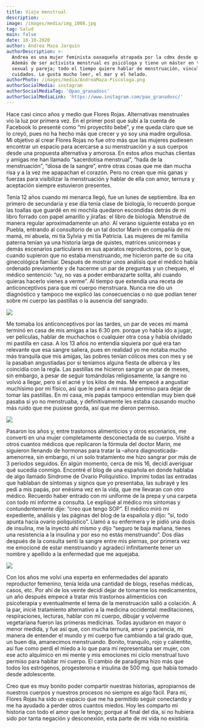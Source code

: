 ```yaml
---
title: Viaje menstrual
description: .
image: /images/media/img_1080.jpg
tag: Salud
main: false
date: 10-10-2020
author: Andrea Maza Jarquín
authorDescription: >-
  Andrea es una mujer feminista oaxaqueña atrapada por la cdmx desde que era df.
  Además de ser activista menstrual es psicóloga y tiene un máster en terapia
  sexual y pareja; todo el tiempo quiere hablar de menstruación, vínculos y
  cuidados. Le gusta mucho leer, el mar y el helado.
authorPhoto: /images/media/AndreaMaza-Piscologa.png
authorSocialMedia: instagram
authorSocialMediaTag: '@pao_granadosc'
authorSocialMediaLink: 'https://www.instagram.com/pao_granadosc/'
---
```

Hace casi cinco años y medio que Flores Rojas. Alternativas menstruales vio la luz por primera vez. En el primer post que subí a la cuenta de Facebook lo presenté como “mi proyectito bebé”, y me queda claro que se lo creyó, pues no ha hecho más que crecer y yo soy una madre orgullosa. Mi objetivo al crear Flores Rojas no fue otro más que las mujeres pudiesen encontrar un espacio para acercarse a su menstruación y a sus cuerpos desde una propuesta alternativa y amorosa. En estos años muchas clientas y amigas me han llamado “sacerdotisa menstrual”, “hada de la menstruación”, “diosa de la sangre”, entre otras cosas que me dan mucha risa y a la vez me apapachan el corazón. Pero no crean que mis ganas y fuerzas para visibilizar la menstruación y hablar de ella con amor, ternura y aceptación siempre estuvieron presentes.

Tenía 12 años cuando mi menarca llegó, fue un lunes de septiembre. Iba en primero de secundaria y ese día tenía clase de biología, lo recuerdo porque las toallas que guardé en mi mochila quedaron escondidas detrás de mi libro forrado con papel amarillo y jirafas: el libro de biología. Menstrué de manera regular aproximadamente un año. Al verano siguiente estaba yo en Puebla, entrando al consultorio de un tal doctor Marín en compañía de mi mamá, mi abuela, mi tía Sylvia y mi tía Patricia. Las mujeres de mi familia paterna tenían ya una historia larga de quistes, matrices unicorneas y demás escenarios particulares en sus aparatos reproductores, por lo que, cuando supieron que no estaba menstruando, me hicieron parte de su cita ginecológica familiar. Después de mostrar unos análisis que el médico había ordenado previamente y de hacerme un par de preguntas y un chequeo, el médico sentenció: “uy, no vas a poder embarazarte solita, ahí cuando quieras hacerlo vienes a verme”. Al tiempo que extendía una receta de anticonceptivos para que mi cuerpo menstruara. Nunca me dio un diagnóstico y tampoco me explicó las consecuencias o no que podían tener sobre mi cuerpo las pastillas o la ausencia del sangrado.

![](/images/media/ilustración_sin_título-8-.jpg)

Me tomaba los anticonceptivos por las tardes, un par de veces mi mamá terminó en casa de mis amigas a las 6:30 pm. porque yo había ido a jugar, ver películas, hablar de muchachos o cualquier otra cosa y había olvidado mi pastilla en casa. A los 13 años no entendía siquiera por qué era tan relevante que esa sangre saliera, pues en realidad yo me notaba mucho más tranquila que mis amigas, las pobres tenían cólicos mes con mes y se la pasaban angustiadas por si teníamos alguna fiesta de alberca y les coincidía con la regla. Las pastillas me hicieron sangrar un par de meses, sin embargo, a pesar de seguir tomándolas religiosamente, la sangre no volvió a llegar, pero sí el acné y los kilos de más. Me empecé a angustiar muchísimo por mi físico, así que le pedí a mi mamá permiso para dejar de tomar las pastillas. En mi casa, mis papás tampoco entendían muy bien qué pasaba si yo no menstruaba, y definitivamente les estaba causando mucho más ruido que me pusiese gorda, así que me dieron permiso.

![](/images/media/img_1003.jpg)

Pasaron los años y, entre trastornos alimenticios y otros escenarios, me convertí en una mujer completamente desconectada de su cuerpo. Visité a otros cuantos médicos que replicaron la fórmula del doctor Marín, me siguieron llenando de hormonas para tratar la –ahora diagnosticada- amenorrea, sin embargo, ni un solo tratamiento me hizo sangrar por más de 3 periodos seguidos. En algún momento, cerca de mis 16, decidí averiguar qué sucedía conmigo. Encontré el blog de una española en donde hablaba de algo llamado Síndrome de Ovario Poliquístico. Imprimí todas las entradas que hablaban de síntomas y signos que yo presentaba, las subrayé y les pedí a mis papás, por enésima vez en la vida, que me llevaran con otro médico. Recuerdo haber entrado con mi uniforme de la prepa y una carpeta con todo mi informe a consulta. Le expliqué al médico mis síntomas y contundentemente dije: “creo que tengo SOP”. El médico miró mi expediente, análisis y las páginas del blog de la española y dijo: “sí, todo apunta hacía ovario poliquístico”. Llamó a su enfermera y le pidió una dosis de insulina, me la inyectó ahí mismo y dijo “seguro te baja mañana, tienes una resistencia a la insulina y por eso no estás menstruando”. Dos días después de la consulta sentí la sangre entre mis piernas, por primera vez me emocioné de estar menstruando y agradecí infinitamente tener un nombre y apellido a la enfermedad que me aquejaba.

![](/images/media/ilustración_sin_título-2.jpg)

Con los años me volví una experta en enfermedades del aparato reproductor femenino, tenía leída una cantidad de blogs, reseñas médicas, casos, etc. Por ahí de los veinte decidí dejar de tomarme los medicamentos, un año después empecé a tratar mis trastornos alimenticios con psicoterapia y eventualmente el tema de la menstruación salió a colación. A la par, inicié tratamiento alternativo a la medicina occidental: meditaciones, respiraciones, lecturas, hablar con mi cuerpo, dibujar y volverme vegetariana fueron las primeras medicinas. Todas ayudaron en mayor o menor medida, y fue así que, con mucha ternura, amor y paciencia, mi manera de entender el mundo y mi cuerpo fue cambiando a tal grado que, un buen día, amanecimos menstruando. Bonito, tranquilo, rojo y calientito, así fue como perdí el miedo a lo que para mí representaba ser mujer, con ese acto alquímico en mi mente y mis emociones mi ciclo menstrual tuvo permiso para habitar mi cuerpo. El cambio de paradigma hizo más que todos los estrógenos, progesterona e insulina de 500 mg. que había tomado desde adolescente. 

Creo que es muy bonito poder compartir nuestras historias, apropiarnos de nuestros cuerpos y nuestros procesos no siempre es algo fácil. Para mí, Flores Rojas ha sido un espacio que me ha permitido seguir conectando y me ha ayudado a perder otros cuantos miedos. Hoy les comparto mi historia con todo el amor que le tengo; porque al final del día, si no hubiera sido por tanta negación y desconexión, esta parte de mi vida no existiría.

